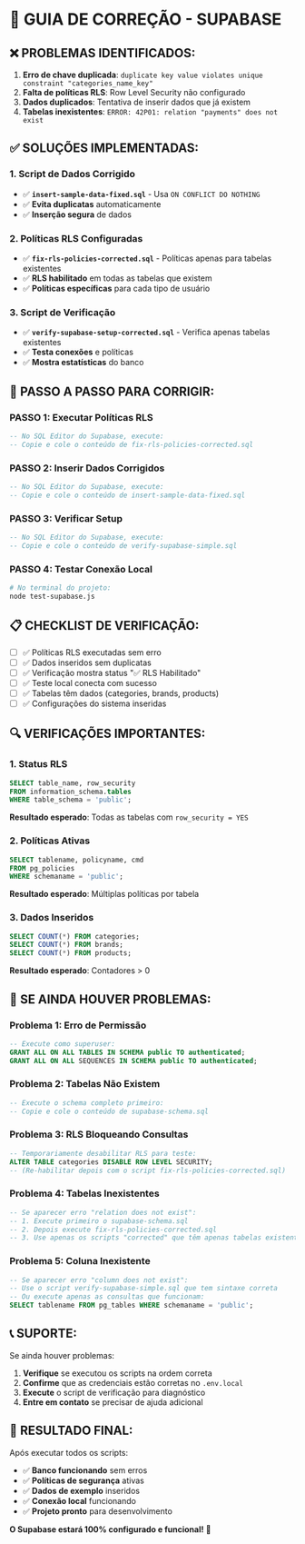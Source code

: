 # 🔧 GUIA DE CORREÇÃO - SUPABASE

## ❌ **PROBLEMAS IDENTIFICADOS:**

1. **Erro de chave duplicada**: `duplicate key value violates unique constraint "categories_name_key"`
2. **Falta de políticas RLS**: Row Level Security não configurado
3. **Dados duplicados**: Tentativa de inserir dados que já existem
4. **Tabelas inexistentes**: `ERROR: 42P01: relation "payments" does not exist`

## ✅ **SOLUÇÕES IMPLEMENTADAS:**

### **1. Script de Dados Corrigido**
- ✅ **`insert-sample-data-fixed.sql`** - Usa `ON CONFLICT DO NOTHING`
- ✅ **Evita duplicatas** automaticamente
- ✅ **Inserção segura** de dados

### **2. Políticas RLS Configuradas**
- ✅ **`fix-rls-policies-corrected.sql`** - Políticas apenas para tabelas existentes
- ✅ **RLS habilitado** em todas as tabelas que existem
- ✅ **Políticas específicas** para cada tipo de usuário

### **3. Script de Verificação**
- ✅ **`verify-supabase-setup-corrected.sql`** - Verifica apenas tabelas existentes
- ✅ **Testa conexões** e políticas
- ✅ **Mostra estatísticas** do banco

## 🚀 **PASSO A PASSO PARA CORRIGIR:**

### **PASSO 1: Executar Políticas RLS**
```sql
-- No SQL Editor do Supabase, execute:
-- Copie e cole o conteúdo de fix-rls-policies-corrected.sql
```

### **PASSO 2: Inserir Dados Corrigidos**
```sql
-- No SQL Editor do Supabase, execute:
-- Copie e cole o conteúdo de insert-sample-data-fixed.sql
```

### **PASSO 3: Verificar Setup**
```sql
-- No SQL Editor do Supabase, execute:
-- Copie e cole o conteúdo de verify-supabase-simple.sql
```

### **PASSO 4: Testar Conexão Local**
```bash
# No terminal do projeto:
node test-supabase.js
```

## 📋 **CHECKLIST DE VERIFICAÇÃO:**

- [ ] ✅ Políticas RLS executadas sem erro
- [ ] ✅ Dados inseridos sem duplicatas
- [ ] ✅ Verificação mostra status "✅ RLS Habilitado"
- [ ] ✅ Teste local conecta com sucesso
- [ ] ✅ Tabelas têm dados (categories, brands, products)
- [ ] ✅ Configurações do sistema inseridas

## 🔍 **VERIFICAÇÕES IMPORTANTES:**

### **1. Status RLS**
```sql
SELECT table_name, row_security 
FROM information_schema.tables 
WHERE table_schema = 'public';
```
**Resultado esperado**: Todas as tabelas com `row_security = YES`

### **2. Políticas Ativas**
```sql
SELECT tablename, policyname, cmd 
FROM pg_policies 
WHERE schemaname = 'public';
```
**Resultado esperado**: Múltiplas políticas por tabela

### **3. Dados Inseridos**
```sql
SELECT COUNT(*) FROM categories;
SELECT COUNT(*) FROM brands;
SELECT COUNT(*) FROM products;
```
**Resultado esperado**: Contadores > 0

## 🚨 **SE AINDA HOUVER PROBLEMAS:**

### **Problema 1: Erro de Permissão**
```sql
-- Execute como superuser:
GRANT ALL ON ALL TABLES IN SCHEMA public TO authenticated;
GRANT ALL ON ALL SEQUENCES IN SCHEMA public TO authenticated;
```

### **Problema 2: Tabelas Não Existem**
```sql
-- Execute o schema completo primeiro:
-- Copie e cole o conteúdo de supabase-schema.sql
```

### **Problema 3: RLS Bloqueando Consultas**
```sql
-- Temporariamente desabilitar RLS para teste:
ALTER TABLE categories DISABLE ROW LEVEL SECURITY;
-- (Re-habilitar depois com o script fix-rls-policies-corrected.sql)
```

### **Problema 4: Tabelas Inexistentes**
```sql
-- Se aparecer erro "relation does not exist":
-- 1. Execute primeiro o supabase-schema.sql
-- 2. Depois execute fix-rls-policies-corrected.sql
-- 3. Use apenas os scripts "corrected" que têm apenas tabelas existentes
```

### **Problema 5: Coluna Inexistente**
```sql
-- Se aparecer erro "column does not exist":
-- Use o script verify-supabase-simple.sql que tem sintaxe correta
-- Ou execute apenas as consultas que funcionam:
SELECT tablename FROM pg_tables WHERE schemaname = 'public';
```

## 📞 **SUPORTE:**

Se ainda houver problemas:
1. **Verifique** se executou os scripts na ordem correta
2. **Confirme** que as credenciais estão corretas no `.env.local`
3. **Execute** o script de verificação para diagnóstico
4. **Entre em contato** se precisar de ajuda adicional

## 🎯 **RESULTADO FINAL:**

Após executar todos os scripts:
- ✅ **Banco funcionando** sem erros
- ✅ **Políticas de segurança** ativas
- ✅ **Dados de exemplo** inseridos
- ✅ **Conexão local** funcionando
- ✅ **Projeto pronto** para desenvolvimento

**O Supabase estará 100% configurado e funcional!** 🚀
